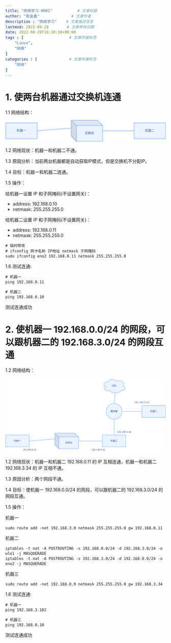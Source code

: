 ```yaml
---
title: "网络学习-0001"           # 文章标题
author: "陈金鑫"              # 文章作者
description : "网络学习"    # 文章描述信息
lastmod: 2022-08-28        # 文章修改日期
date: 2022-08-28T16:38:18+08:00
tags : [                    # 文章所属标签
    "Linux",
    "网络"
]
categories : [              # 文章所属标签
    "网络"
]
---
```

# 1. 使两台机器通过交换机连通
1.1 网络结构：

![网络拓扑-0001](0001.png)

1.2 网络现状：机器一和机器二不通。

1.3 原因分析：当前两台机器都是自动获取IP模式，但是交换机不分配IP。

1.4 目标：机器一和机器二连通。

1.5 操作：

给机器一设置 IP 和子网掩码(不设置网关)：

- address: 192.168.0.10
- netmask: 255.255.255.0

给机器二设置 IP 和子网掩码(不设置网关)：

- address: 192.168.0.11
- netmask: 255.255.255.0
```
# 临时修改
# ifconfig 网卡名称 IP地址 netmask 子网掩码
sudo ifconfig eno2 192.168.0.11 netmask 255.255.255.0
```
1.6 测试连通:
```
# 机器一
ping 192.168.0.11
```
```
# 机器二
ping 192.168.0.10
```
测试连通成功
# 2. 使机器一 192.168.0.0/24 的网段，可以跟机器二的 192.168.3.0/24 的网段互通
1.2 网络结构：

![网络拓扑-0002](0002.png)

1.2 网络现状：机器一和机器二 192.168.0.11 的 IP 互相连通，机器一和机器二 192.168.3.34 的 IP 互相不通。

1.3 原因分析：两个网段不通。

1.4 目标：使机器一 192.168.0.0/24 的网段，可以跟机器二的 192.168.3.0/24 的网段互通。

1.5 操作：

机器一
```
sudo route add -net 192.168.3.0 netmask 255.255.255.0 gw 192.168.0.11
```
机器二
```
iptables -t nat -A POSTROUTING -s 192.168.0.0/24 -d 192.168.3.0/24 -o wlo1 -j MASQUERADE
iptables -t nat -A POSTROUTING -s 192.168.3.0/24 -d 192.168.0.0/24 -o eno2 -j MASQUERADE
```
机器三
```
sudo route add -net 192.168.0.0 netmask 255.255.255.0 gw 192.168.3.34
```
1.6 测试连通:
```
# 机器一
ping 192.168.3.102
```
```
# 机器三
ping 192.168.0.10
```
测试连通成功
